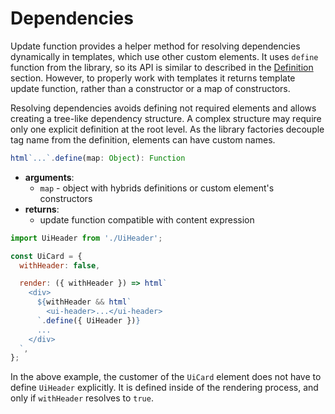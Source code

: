 # Dependencies

Update function provides a helper method for resolving dependencies dynamically in templates, which use other custom elements. It uses `define` function from the library, so its API is similar to described in the [Definition](../core-concepts/definition.md) section. However, to properly work with templates it returns template update function, rather than a constructor or a map of constructors.

Resolving dependencies avoids defining not required elements and allows creating a tree-like dependency structure. A complex structure may require only one explicit definition at the root level. As the library factories decouple tag name from the definition, elements can have custom names.

```typescript
html`...`.define(map: Object): Function
```

* **arguments**:
  * `map` - object with hybrids definitions or custom element's constructors
* **returns**:
  * update function compatible with content expression 

```javascript
import UiHeader from './UiHeader';

const UiCard = {
  withHeader: false,

  render: ({ withHeader }) => html`
    <div>
      ${withHeader && html`
        <ui-header>...</ui-header>
      `.define({ UiHeader })}
      ...
    </div>
  `,
};
```

In the above example, the customer of the `UiCard` element does not have to define `UiHeader` explicitly. It is defined inside of the rendering process, and only if `withHeader` resolves to `true`.